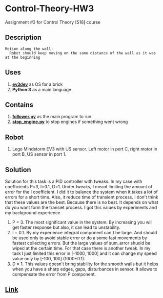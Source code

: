 # Control-Theory-HW3
Assignment #3 for Control Theory [S18] course

## Description
```
Motion along the wall:
  Robot should keep moving on the same distance of the wall as it was at the beginning
```

## Uses
1. [**ev3dev**](http://www.ev3dev.org) as OS for a brick
2. **Python 3** as a main language

## Contains
1. [**follower.py**](https://github.com/prokop7/Control-Theory-HW3/blob/master/follower.py) as the main program to run
2. [**stop_engine.py**](https://github.com/prokop7/Control-Theory-HW3/blob/master/stop_engine.py) to stop engines if something went wrong

## Robot
1. Lego Mindstorm EV3 with US sensor. Left motor in port C, right motor in port B, US sensor in port 1.

## Solution
Solution for this task is a PID controller with tweaks. In my case with coefficients P=3, I=0.1, D=1. Under tweaks, I meant limiting the amount of error for the I coefficient. I did it to balance the system when it takes a lot of errors for a short time. Also, it reduce time of transient process.
I don't think that these values are the best. Because there is no best. It depends on what do you want form the transiet process. I got this values by experiments and my background experience. 
1. P = 3. The most significant value in the system. By increasing you will get faster response but also, it can lead to unstability.
2. I = 0.1. By my experience integral component can't be large. And should be used only to avoid stable error or do a some fast movements by fastest collecting errors. But the large values of sum_error shuold be wiped at the certain time. For that case there is another tweak. In my task I just limited this error in [-1000, 1000] and it can change my speed value only by [-100, 100] (1000\*0.1).
3. D = 1. This values doesn't bring stability for the smooth walls but it helps when you have a sharp edges, gaps, disturbances in sensor. It allows to compensate the error from P component.

## [Link](https://youtu.be/rBSXCNGxGx8)
